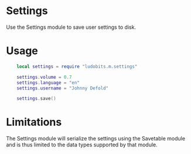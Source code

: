 # Settings
Use the Settings module to save user settings to disk.

# Usage

```lua
	local settings = require "ludobits.m.settings"

	settings.volume = 0.7
	settings.language = "en"
	settings.username = "Johnny Defold"

	settings.save()
```

# Limitations
The Settings module will serialize the settings using the Savetable module and is thus limited to the data types supported by that module.
